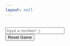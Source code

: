 ```yaml
---
layout: null
---
```

<html>
<head>
	<meta name="viewport" content="width=device-width, initial-scale=1.0">
	<meta http-equiv="Content-Type" content="text/html; charset=UTF-8" />
	<link rel="stylesheet" href="css/hopscotch.css">
	<title>Tile Sliding Puzzle</title>
</head>
<body>
	<table id="tbl">
	</table>
	<input type="number" id="n" placeholder="Input a number! :)"><br>
	<button type="button" id="reset">Reset Game</button>
</body>
<script type="text/javascript" src="lib/js/puzzle.js"></script>
</html>